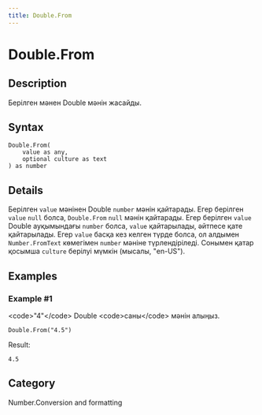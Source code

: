 ```yaml
---
title: Double.From
---
```


# Double.From


## Description

Берілген мәнен Double мәнін жасайды.


## Syntax

```powerquery
Double.From(
    value as any,
    optional culture as text
) as number
```


## Details

Берілген <code>value</code> мәнінен Double <code>number</code> мәнін қайтарады. Егер берілген <code>value</code> <code>null</code> болса, <code>Double.From</code> <code>null</code> мәнін қайтарады. Егер берілген <code>value</code> Double ауқымындағы <code>number</code> болса, <code>value</code> қайтарылады, әйтпесе қате қайтарылады. Егер <code>value</code> басқа кез келген түрде болса, ол алдымен <code>Number.FromText</code> көмегімен <code>number</code> мәніне түрлендіріледі. Сонымен қатар қосымша <code>culture</code> берілуі мүмкін (мысалы, "en-US").


## Examples

### Example #1 
&lt;code&gt;&#34;4&#34;&lt;/code&gt; Double &lt;code&gt;саны&lt;/code&gt; мәнін алыңыз.
```powerquery
Double.From("4.5")
```

Result: 
```powerquery
4.5
```




## Category
Number.Conversion and formatting

